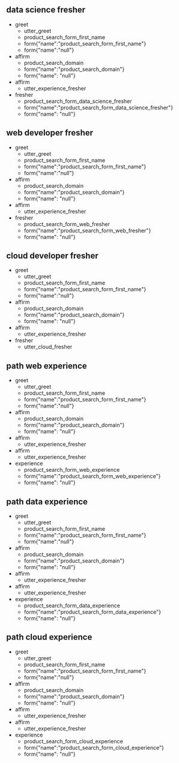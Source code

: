<!-- 
## happy data science freshers path
* greet
  - utter_greet
  - product_search_form_first_name
  - form{"name":"product_search_form_first_name"}
  - form{"name":"null"}
* affirm
  - utter_job_options
* data science
  - utter_experience_fresher
* fresher
  - utter_data_fresher_asking_knowledge
  - utter_data_asking_knowledge1
* affirm
  - utter_data_fresher_package
* affirm
  - utter_relocate
* affirm
  - utter_congo
  - product_search_form_full_info
  - form{"name":"product_search_form_full_info"}
  - form{"name":"null"}
  
## unhappy data science freshers path 1
* greet
  - utter_greet
  - product_search_form_first_name
  - form{"name":"product_search_form_first_name"}
  - form{"name":"null"}
* affirm
  - utter_job_options
* data science
  - utter_experience_fresher
* fresher
  - utter_data_fresher_asking_knowledge
  - utter_data_asking_knowledge1
* deny
  - utter_deny
  
## unhappy data science freshers path 2
* greet
  - utter_greet
  - product_search_form_first_name
  - form{"name":"product_search_form_first_name"}
  - form{"name":"null"}
* affirm
  - utter_job_options
* data science
  - utter_experience_fresher
* fresher
  - utter_data_fresher_asking_knowledge
  - utter_data_asking_knowledge1
* affirm
  - utter_data_fresher_package
* deny
  - utter_deny
  
## unhappy data science freshers path 3
* greet
  - utter_greet
  - product_search_form_first_name
  - form{"name":"product_search_form_first_name"}
  - form{"name":"null"}
* affirm
  - utter_job_options
* data science
  - utter_experience_fresher
* fresher
  - utter_data_fresher_asking_knowledge
  - utter_data_asking_knowledge1
* affirm
  - utter_data_fresher_package
* affirm
  - utter_relocate
* deny
  - utter_deny
  
## happy data science experience path
* greet
  - utter_greet
  - product_search_form_first_name
  - form{"name":"product_search_form_first_name"}
  - form{"name":"null"}
* affirm
  - utter_job_options
* data science
  - utter_experience_fresher
* experience
  - utter_data_year_experience
* affirm
  - utter_data_experience_knowledge
  - utter_data_asking_knowledge1
* affirm
  - utter_data_experience_package
* affirm
  - utter_relocate
* affirm
  - utter_congo
  - product_search_form_full_info
  - form{"name":"product_search_form_full_info"}
  - form{"name":"null"}
  
## unhappy data science experience path 1 
* greet
  - utter_greet
  - product_search_form_first_name
  - form{"name":"product_search_form_first_name"}
  - form{"name":"null"}
* affirm
  - utter_job_options
* data science
  - utter_experience_fresher
* experience
  - utter_data_year_experience
* affirm
  - utter_data_experience_knowledge
  - utter_data_asking_knowledge1
* affirm
  - utter_data_experience_package
* affirm
  - utter_relocate
* deny
  - utter_deny
  
## unhappy data science experience path 2
* greet
  - utter_greet
  - product_search_form_first_name
  - form{"name":"product_search_form_first_name"}
  - form{"name":"null"}
* affirm
  - utter_job_options
* data science
  - utter_experience_fresher
* experience
  - utter_data_year_experience
* affirm
  - utter_data_experience_knowledge
  - utter_data_asking_knowledge1
* affirm
  - utter_data_experience_package
* deny
  - utter_deny
  
## unhappy data science experience path 3
* greet
  - utter_greet
  - product_search_form_first_name
  - form{"name":"product_search_form_first_name"}
  - form{"name":"null"}
* affirm
  - utter_job_options
* data science
  - utter_experience_fresher
* experience
  - utter_data_year_experience
* affirm
  - utter_data_experience_knowledge
  - utter_data_asking_knowledge1
* deny
  - utter_deny
  
## unhappy data science experience path 4
* greet
  - utter_greet
  - product_search_form_first_name
  - form{"name":"product_search_form_first_name"}
  - form{"name":"null"}
* affirm
  - utter_job_options
* data science
  - utter_experience_fresher
* experience
  - utter_data_year_experience
* deny
  - utter_deny
  
## cloud fresher path
* greet
  - utter_greet
  - product_search_form_first_name
  - form{"name":"product_search_form_first_name"}
  - form{"name":"null"}
* affirm
  - utter_job_options
* cloud expert
  - utter_experience_fresher
* fresher
  - utter_fresher

## happy cloud experience path
* greet
  - utter_greet
  - product_search_form_first_name
  - form{"name":"product_search_form_first_name"}
  - form{"name":"null"}
* affirm
  - utter_job_options
* cloud expert
  - utter_experience_fresher
* experience
  - utter_cloud_experience_year
* affirm
  - utter_cloud_experience_knowledge
* affirm
  - utter_relocate
* affirm
  - utter_congo
  - product_search_form_full_info
  - form{"name":"product_search_form_full_info"}
  - form{"name":"null"}
  
## unhappy cloud experience path 1
* greet
  - utter_greet
  - product_search_form_first_name
  - form{"name":"product_search_form_first_name"}
  - form{"name":"null"}
* affirm
  - utter_job_options
* cloud expert
  - utter_experience_fresher
* experience
  - utter_cloud_experience_year
* affirm
  - utter_cloud_experience_knowledge
* affirm
  - utter_relocate
* deny
  - utter_deny
  
## unhappy cloud experience path 2
* greet
## happy data science fresher path
  - utter_greet
  - product_search_form_first_name
  - form{"name":"product_search_form_first_name"}
  - form{"name":"null"}
* affirm
  - utter_job_options
* cloud expert
  - utter_experience_fresher
* experience
  - utter_cloud_experience_year
* affirm
  - utter_cloud_experience_knowledge
* deny
  - utter_deny
  
## unhappy cloud experience path 3
* greet
  - utter_greet
  - product_search_form_first_name
  - form{"name":"product_search_form_first_name"}
  - form{"name":"null"}
* affirm
  - utter_job_options
* cloud expert
  - utter_experience_fresher
* experience
  - utter_cloud_experience_year
* deny
  - utter_deny

## happy web fresher path
* greet
  - utter_greet
  - product_search_form_first_name
  - form{"name":"product_search_form_first_name"}
  - form{"name":"null"}
* affirm
  - utter_job_options
* web developer
  - utter_experience_fresher
* fresher
  - utter_web_fresher_knowledge
* affirm
  - utter_web_fresher_package
* affirm
  - utter_relocate
* affirm
  - utter_congo
  - product_search_form_full_info
  - form{"name":"product_search_form_full_info"}
  - form{"name":"null"}
  
## unhappy web fresher path 1
* greet
  - utter_greet
  - product_search_form_first_name
  - form{"name":"product_search_form_first_name"}
  - form{"name":"null"}
* affirm
  - utter_job_options
* web developer
  - utter_experience_fresher
* fresher
  - utter_web_fresher_knowledge
* affirm
  - utter_web_fresher_package
* affirm
  - utter_relocate
* deny
  - utter_deny
 
## unhappy web fresher path 2
* greet
  - utter_greet
  - product_search_form_first_name
  - form{"name":"product_search_form_first_name"}
  - form{"name":"null"}
* affirm
  - utter_job_options
* web developer
  - utter_experience_fresher
* fresher
  - utter_web_fresher_knowledge
* affirm
  - utter_web_fresher_package
* deny
  - utter_deny
  
## unhappy web fresher path 3
* greet
  - utter_greet
  - product_search_form_first_name
  - form{"name":"product_search_form_first_name"}
  - form{"name":"null"}
* affirm
  - utter_job_options
* web developer
  - utter_experience_fresher
* fresher
  - utter_web_fresher_knowledge
* deny
  - utter_deny

## happy web experience path
* greet
  - utter_greet
  - product_search_form_first_name
  - form{"name":"product_search_form_first_name"}
  - form{"name":"null"}
* affirm
  - utter_job_options
* web developer
  - utter_experience_fresher
* experience
  - utter_web_experience_year
* affirm
  - utter_web_experience_knowledge
* affirm
  - utter_web_experience_package
* affirm
  - utter_relocate
* affirm
  - utter_congo
  - product_search_form_full_info
  - form{"name":"product_search_form_full_info"}
  - form{"name":"null"}
  
## unhappy web experience path 1
* greet
  - utter_greet
  - product_search_form_first_name
  - form{"name":"product_search_form_first_name"}
  - form{"name":"null"}
* affirm
  - utter_job_options
* web developer
  - utter_experience_fresher
* experience
  - utter_web_experience_year
* affirm
  - utter_web_experience_knowledge
* affirm
  - utter_web_experience_package
* affirm
  - utter_relocate
* deny
  - utter_deny
  
 
## unhappy web experience path 2
* greet
  - utter_greet
  - product_search_form_first_name
  - form{"name":"product_search_form_first_name"}
  - form{"name":"null"}
* affirm
  - utter_job_options
* web developer
  - utter_experience_fresher
* experience
  - utter_web_experience_year
* affirm
  - utter_web_experience_knowledge
* affirm
  - utter_web_experience_package
* deny
  - utter_deny

## unhappy web experience path 3
* greet
  - utter_greet
  - product_search_form_first_name
  - form{"name":"product_search_form_first_name"}
  - form{"name":"null"}
* affirm
  - utter_job_options
* web developer
  - utter_experience_fresher
* experience
  - utter_web_experience_year
* affirm
  - utter_web_experience_knowledge
* deny
  - utter_deny

## unhappy web experience path 4
* greet
  - utter_greet
  - product_search_form_first_name
  - form{"name":"product_search_form_first_name"}
  - form{"name":"null"}
* affirm
  - utter_job_options
* web developer
  - utter_experience_fresher
* experience
  - utter_web_experience_year
* deny
  - utter_deny -->
  


<!-- ## happy path
* greet
  - utter_greet
  - product_search_form_first_name
  - form{"name":"product_search_form_first_name"}
  - form{"name":"null"}
* affirm
  - utter_job_options
* data science
  - product_search_form_full_info_trail
  - form{"name":"product_search_form_full_info_trail"}
  - form{"name":"null"} -->
  

## data science fresher
* greet
  - utter_greet
  - product_search_form_first_name
  - form{"name":"product_search_form_first_name"}
  - form{"name":"null"}
* affirm
  - product_search_domain
  - form{"name":"product_search_domain"}
  - form{"name": "null"}
* affirm
  - utter_experience_fresher
* fresher
  - product_search_form_data_science_fresher
  - form{"name":"product_search_form_data_science_fresher"}
  - form{"name": "null"}
  
## web developer fresher
* greet
  - utter_greet
  - product_search_form_first_name
  - form{"name":"product_search_form_first_name"}
  - form{"name":"null"}
* affirm
  - product_search_domain
  - form{"name":"product_search_domain"}
  - form{"name": "null"}
* affirm
  - utter_experience_fresher
* fresher
  - product_search_form_web_fresher
  - form{"name":"product_search_form_web_fresher"}
  - form{"name": "null"}

## cloud developer fresher
* greet
  - utter_greet
  - product_search_form_first_name
  - form{"name":"product_search_form_first_name"}
  - form{"name":"null"}
* affirm
  - product_search_domain
  - form{"name":"product_search_domain"}
  - form{"name": "null"}
* affirm
  - utter_experience_fresher
* fresher
  - utter_cloud_fresher


## path web experience
* greet
  - utter_greet
  - product_search_form_first_name
  - form{"name":"product_search_form_first_name"}
  - form{"name":"null"}
* affirm
  - product_search_domain
  - form{"name":"product_search_domain"}
  - form{"name": "null"}
* affirm
  - utter_experience_fresher
* affirm
  - utter_experience_fresher
* experience
  - product_search_form_web_experience
  - form{"name":"product_search_form_web_experience"}
  - form{"name": "null"}

## path data experience
* greet
  - utter_greet
  - product_search_form_first_name
  - form{"name":"product_search_form_first_name"}
  - form{"name":"null"}
* affirm
  - product_search_domain
  - form{"name":"product_search_domain"}
  - form{"name": "null"}
* affirm
  - utter_experience_fresher
* affirm
  - utter_experience_fresher
* experience
  - product_search_form_data_experience
  - form{"name":"product_search_form_data_experience"}
  - form{"name": "null"}
 
## path cloud experience
* greet
  - utter_greet
  - product_search_form_first_name
  - form{"name":"product_search_form_first_name"}
  - form{"name":"null"}
* affirm
  - product_search_domain
  - form{"name":"product_search_domain"}
  - form{"name": "null"}
* affirm
  - utter_experience_fresher
* affirm
  - utter_experience_fresher
* experience
  - product_search_form_cloud_experience
  - form{"name":"product_search_form_cloud_experience"}
  - form{"name": "null"}
 
